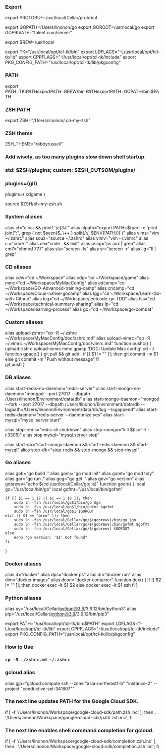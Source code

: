 ### Export
export PROTOBUF=/usr/local/Cellar/protobuf

export GOPATH=/Users/linonon/go
export GOROOT=/usr/local/go
export GOPRIVATE="talent.com/server"

export BREW=/usr/local

export TK="/usr/local/opt/tcl-tk/bin"
export LDFLAGS="-L/usr/local/opt/tcl-tk/lib"
export CPPFLAGS="-I/usr/local/opt/tcl-tk/include"
export PKG_CONFIG_PATH="/usr/local/opt/tcl-tk/lib/pkgconfig"

### PATH
export PATH=TK:$PATH
export PATH=$BREW/bin:$PATH
export PATH=$GOPATH/bin:$PATH


### ZSH PATH
export ZSH="/Users/linonon/.oh-my-zsh"

### ZSH theme
ZSH_THEME="robbyrussell"

### Add wisely, as too many plugins slow down shell startup.
### std: $ZSH/plugins; custom: $ZSH_CUTSOM/plugins/
### plugins=(git)
plugins=(
	cdgame
)

source $ZSH/oh-my-zsh.sh

### System aliases
alias cl="clear && printf '\e[3J'"
alias clpath="export PATH=$(perl -e 'print join(":", grep { not $seen{$_}++ } split(/:/, $ENV{PATH}))')"
alias vimz="vim ~/.zshrc"
alias souz="source ~/.zshrc"
alias vimv="vim ~/.vimrc"
alias c.="code ."
alias ce="code . && exit"
alias psag="ps aux | grep"
alias cm7="chmod 777"
alias sls="screen -ls"
alias sr="screen -r"
alias llg="ll | grep"

### CD aliases
alias cdw="cd ~/Workspace"
alias cdg="cd ~/Workspace/game"
alias mmc="cd ~/Workspace/MyMacConfig"
alias adcamp="cd ~/Workspace/GO-Advanced-training-camp"
alias cncamp="cd ~/Workspace/Cloud-native-gocamp"
alias lgg="cd ~/Workspace/Learn-Go-with-Github"
alias lcg="cd ~/Workspace/leetcode-go-TDD"
alias tss="cd ~/Workspace/technical-summary-sharing"
alias lp="cd ~/Workspace/learning-process"
alias gc="cd ~/Workspace/go-combat"

### Custom aliases
alias upload-zshrc="cp -R ~/.zshrc ~/Workspace/MyMacConfig/doc/zshrc.md"
alias upload-vimrc="cp -R ~/.vimrc ~/Workspace/MyMacConfig/doc/vimrc.md"
function pushc() {
	upload-zshrc
	upload-vimrc
	mmc
	gpacp 'DOC: Update Mac config'
	cd -
}
function gpacp() {
	git pull && git add .
	if [[ $1 != "" ]]; then
		git commit -m $1
	else 
		git commit -m "Push without message"
	fi	
	git push
}

### DB aliases
alias start-redis-no-daemon="redis-server"
alias start-mongo-no-daemon="mongod --port 27017 --dbpath /Users/linonon/Environment/data/db"
alias start-mongo-daemon="mongod --fork --port 27017 --dbpath /Users/linonon/Environment/data/db --logpath=/Users/linonon/Environment/data/db/log --logappend"
alias start-redis-daemon="redis-server --daemonize yes"
alias start-mysql="mysql.server start"

alias stop-redis="redis-cli shutdown"
alias stop-mongo="kill $(lsof -t -i:3306)"
alias stop mysql="mysql.server stop"	

alias start-db="start-mongo-daemon && start-redis-daemon && start-mysql"
alias stop-db="stop-redis && stop-mongo && stop-mysql"

### Go aliases
alias gob="go build ."
alias gomi="go mod init"
alias gomt="go mod tidy"
alias gor="go run ."
alias gog="go get ."
alias gov="go version"
alias gobrewv="echo $(cd /usr/local/Cellar/go; ls)"
function goch() {
	local go="/usr/local/bin/go"
	local gofmt="/usr/local/bin/gofmt"

	if [[ $1 == 1.17 || $1 == 1.18 ]]; then
		sudo ln -fsn /usr/local/go$1/bin/go $go
		sudo ln -fsn /usr/local/go$1/bin/gofmt $gofmt
		sudo ln -fsn /usr/local/go$1 $GOROOT
	elif [[ $1 == "brew" ]]; then
		sudo ln -fsn /usr/local/Cellar/go/$(gobrewv)/bin/go $go
		sudo ln -fsn /usr/local/Cellar/go/$(gobrewv)/bin/gofmt $gofmt
		sudo ln -fsn /usr/local/Cellar/go/$(gobrewv) $GOROOT
	else
		echo "go version: '$1' not found"
	fi
}

### Docker aliases
alias d="docker"
alias dps="docker ps"
alias dr="docker run"
alias dim="docker images"
alias dcon="docker container"
function dex() {
	if [[ $2 != "" ]]; then
		docker exec -it $1 $2
	else
		docker exec -it $1 zsh
	fi
}

### Python aliases
alias py="/usr/local/Cellar/python@3.9/3.9.12/bin/python3"
alias pip="/usr/local/Cellar/python@3.9/3.9.12/bin/pip3"

export PATH="/usr/local/opt/tcl-tk/bin:$PATH"
export LDFLAGS="-L/usr/local/opt/tcl-tk/lib"
export CPPFLAGS="-I/usr/local/opt/tcl-tk/include"
export PKG_CONFIG_PATH="/usr/local/opt/tcl-tk/lib/pkgconfig"

### How to Use
### `cp -R ./zshrc.md ~/.zshrc`

### gcloud alias
alias gjp="gcloud compute ssh --zone "asia-northeast1-b" "instance-2"  --project "conductive-set-341607""

### The next line updates PATH for the Google Cloud SDK.
if [ -f '/Users/linonon/Workspace/google-cloud-sdk/path.zsh.inc' ]; then . '/Users/linonon/Workspace/google-cloud-sdk/path.zsh.inc'; fi

### The next line enables shell command completion for gcloud.
if [ -f '/Users/linonon/Workspace/google-cloud-sdk/completion.zsh.inc' ]; then . '/Users/linonon/Workspace/google-cloud-sdk/completion.zsh.inc'; fi
